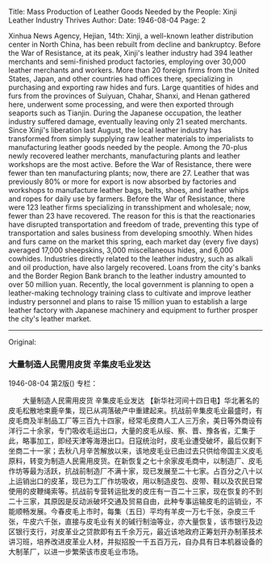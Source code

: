 Title: Mass Production of Leather Goods Needed by the People: Xinji Leather Industry Thrives
Author:
Date: 1946-08-04
Page: 2

Xinhua News Agency, Hejian, 14th: Xinji, a well-known leather distribution center in North China, has been rebuilt from decline and bankruptcy. Before the War of Resistance, at its peak, Xinji's leather industry had 394 leather merchants and semi-finished product factories, employing over 30,000 leather merchants and workers. More than 20 foreign firms from the United States, Japan, and other countries had offices there, specializing in purchasing and exporting raw hides and furs. Large quantities of hides and furs from the provinces of Suiyuan, Chahar, Shanxi, and Henan gathered here, underwent some processing, and were then exported through seaports such as Tianjin. During the Japanese occupation, the leather industry suffered damage, eventually leaving only 21 seated merchants. Since Xinji's liberation last August, the local leather industry has transformed from simply supplying raw leather materials to imperialists to manufacturing leather goods needed by the people. Among the 70-plus newly recovered leather merchants, manufacturing plants and leather workshops are the most active. Before the War of Resistance, there were fewer than ten manufacturing plants; now, there are 27. Leather that was previously 80% or more for export is now absorbed by factories and workshops to manufacture leather bags, belts, shoes, and leather whips and ropes for daily use by farmers. Before the War of Resistance, there were 123 leather firms specializing in transshipment and wholesale; now, fewer than 23 have recovered. The reason for this is that the reactionaries have disrupted transportation and freedom of trade, preventing this type of transportation and sales business from developing smoothly. When hides and furs came on the market this spring, each market day (every five days) averaged 17,000 sheepskins, 3,000 miscellaneous hides, and 6,000 cowhides. Industries directly related to the leather industry, such as alkali and oil production, have also largely recovered. Loans from the city's banks and the Border Region Bank branch to the leather industry amounted to over 50 million yuan. Recently, the local government is planning to open a leather-making technology training class to cultivate and improve leather industry personnel and plans to raise 15 million yuan to establish a large leather factory with Japanese machinery and equipment to further prosper the city's leather market.



<hr /> 

Original: 


### 大量制造人民需用皮货  辛集皮毛业发达

1946-08-04
第2版()
专栏：

　　大量制造人民需用皮货
    辛集皮毛业发达
    【新华社河间十四日电】华北著名的皮毛松散地束鹿辛集，现已从凋落破产中重建起来。抗战前辛集皮毛业最盛时，有皮毛商及半制品工厂等三百九十四家，经常毛皮商人工人三万余，美日等外商设有洋行二十余家，专门吸收毛运出口，大量的皮毛从绥、察、晋、豫各省，汇集于此，略事加工，即经天津等海港出口。日寇统治时，皮毛业遭受破坏，最后仅剩下坐商二十一家；去秋八月辛苦解放以来，该地皮毛业已由过去只供给帝国主义皮毛原料，转变为制造人民需用皮货。在新恢复之七十余家皮毛商中，以制造厂、皮毛作坊等最为活跃，抗战前制造厂不满十家，现已发展至二十七家。占百分之八十以上运销出口的皮革，现已为工厂作坊吸收，用以制造皮包、皮带、鞋以及农民日常使用的皮鞭绳索等。抗战前专营转运批发的皮庄有一百二十三家，现在恢复的不到二十三家，其原因是反动派破坏交通及贸易自由，此种专事运输皮毛的运销业，不能顺畅发展。今春皮毛上市时，每集（五日）平均有羊皮一万七千张，杂皮三千张，牛皮六千张，直接与皮毛业有关的碱行制油等业，亦大量恢复，该市银行及边区银行支行，对皮革业之贷款即有五千余万元，最近该地政府正筹划开办制革技术讲习班，培养改进皮革业人材，并拟招股一千五百万元，自办具有日本机器设备的大制革厂，以进一步繁荣该市皮毛业市场。
